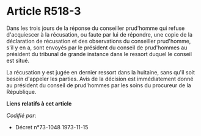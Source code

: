 # Article R518-3

Dans les trois jours de la réponse du conseiller prud'homme qui refuse d'acquiescer à la récusation, ou faute par lui de
répondre, une copie de la déclaration de récusation et des observations du conseiller prud'homme, s'il y en a, sont envoyés
par le président du conseil de prud'hommes au président du tribunal de grande instance dans le ressort duquel le conseil est
situé.

La récusation y est jugée en dernier ressort dans la huitaine, sans qu'il soit besoin d'appeler les parties. Avis de la
décision est immédiatement donné au président du conseil de prud'hommes par les soins du procureur de la République.

**Liens relatifs à cet article**

_Codifié par_:

  - Décret n°73-1048 1973-11-15
